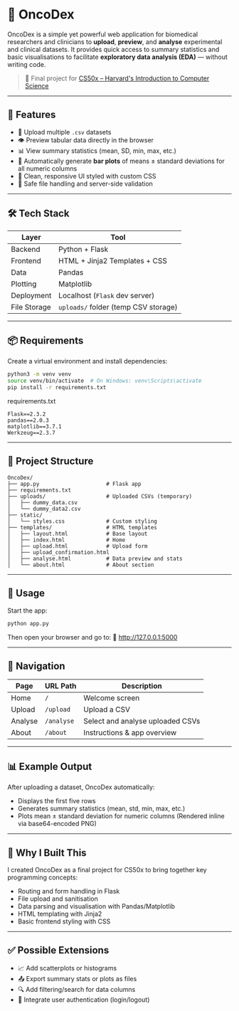 # 🧬 OncoDex

OncoDex is a simple yet powerful web application for biomedical researchers and clinicians to **upload**, **preview**, and **analyse** experimental and clinical datasets. It provides quick access to summary statistics and basic visualisations to facilitate **exploratory data analysis (EDA)** — without writing code.

> 🧪 Final project for [CS50x – Harvard's Introduction to Computer Science](https://cs50.harvard.edu/x/)

---

## 🚀 Features

- 📁 Upload multiple `.csv` datasets
- 👁️ Preview tabular data directly in the browser
- 📊 View summary statistics (mean, SD, min, max, etc.)
- 🧮 Automatically generate **bar plots** of means ± standard deviations for all numeric columns
- 🎨 Clean, responsive UI styled with custom CSS
- 🔐 Safe file handling and server-side validation

---

## 🛠️ Tech Stack

| Layer        | Tool        |
|--------------|-------------|
| Backend      | Python + Flask |
| Frontend     | HTML + Jinja2 Templates + CSS |
| Data         | Pandas |
| Plotting     | Matplotlib |
| Deployment   | Localhost (`Flask` dev server) |
| File Storage | `uploads/` folder (temp CSV storage) |

---

## 📦 Requirements

Create a virtual environment and install dependencies:

```bash
python3 -m venv venv
source venv/bin/activate  # On Windows: venv\Scripts\activate
pip install -r requirements.txt
```

requirements.txt
```
Flask==2.3.2
pandas==2.0.3
matplotlib==3.7.1
Werkzeug==2.3.7
```

---

## 📁 Project Structure
```
OncoDex/
├── app.py                     # Flask app
├── requirements.txt
├── uploads/                   # Uploaded CSVs (temporary)
│   ├── dummy_data.csv
│   └── dummy_data2.csv
├── static/
│   └── styles.css             # Custom styling
├── templates/                 # HTML templates
│   ├── layout.html            # Base layout
│   ├── index.html             # Home
│   ├── upload.html            # Upload form
│   ├── upload_confirmation.html
│   ├── analyse.html           # Data preview and stats
│   └── about.html             # About section
```

---

## 🧪 Usage
Start the app:
```bash
python app.py
```

Then open your browser and go to:
📍 http://127.0.0.1:5000

---

## 🧭 Navigation

| Page    | URL Path  | Description                          |
|---------|-----------|--------------------------------------|
| Home    | `/`       | Welcome screen                       |
| Upload  | `/upload` | Upload a CSV                         |
| Analyse | `/analyse`| Select and analyse uploaded CSVs     |
| About   | `/about`  | Instructions & app overview          |

---

## 📊 Example Output
After uploading a dataset, OncoDex automatically:
- Displays the first five rows
- Generates summary statistics (mean, std, min, max, etc.)
- Plots mean ± standard deviation for numeric columns
(Rendered inline via base64-encoded PNG)

---

## 📌 Why I Built This

I created OncoDex as a final project for CS50x to bring together key programming concepts:
- Routing and form handling in Flask
- File upload and sanitisation
- Data parsing and visualisation with Pandas/Matplotlib
- HTML templating with Jinja2
- Basic frontend styling with CSS

---

## ✅ Possible Extensions
- 📈 Add scatterplots or histograms
- 📤 Export summary stats or plots as files
- 🔍 Add filtering/search for data columns
- 🔐 Integrate user authentication (login/logout)
